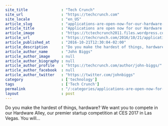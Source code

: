 ```yaml
---
site_title               : "Tech Crunch"
site_url                 : "https://techcrunch.com"
site_locale              : "en_US"
article_slug             : "applications-are-open-now-for-our-hardware-battlefield-at-ces-2017"
article_title            : "Applications are open now for our Hardware Battlefield at CES 2017"
article_image            : "https://tctechcrunch2011.files.wordpress.com/2016/01/robot-hardware-battlefield.png?w=764&h=400&crop=1"
article_url              : "https://techcrunch.com/2016/10/21/applications-are-open-now-for-our-hardware-battlefield-at-ces-2017/"
article_published_at     : "2016-10-21T12:30:04-02:00"
article_description      : "Do you make the hardest of things, hardware? We want you to compete in our Hardware Alley, our premier startup competition at CES 2017 in Las Vegas. You will..."
article_author_name      : "John Biggs"
article_author_image     : null
article_author_biography : null
article_author_profile   : "https://techcrunch.com/author/john-biggs/"
article_author_facebook  : null
article_author_twitter   : "https://twitter.com/johnbiggs"
category                 : ['technology']
tags                     : ['Tech Crunch']
permalink                : "/:categories/applications-are-open-now-for-our-hardware-battlefield-at-ces-2017/"
layout                   : post
---
```


Do you make the hardest of things, hardware? We want you to compete in our Hardware Alley, our premier startup competition at CES 2017 in Las Vegas. You will...
